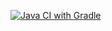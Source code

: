 [![Java CI with Gradle](https://github.com/ElenaSergeevnaKhot/Newpatt/actions/workflows/gradle-publish.yml/badge.svg)](https://github.com/ElenaSergeevnaKhot/Newpatt/actions/workflows/gradle-publish.yml)
